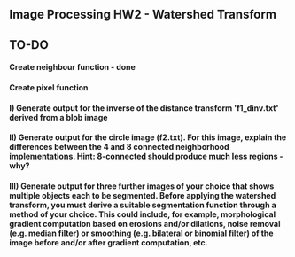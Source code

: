 ## Image Processing HW2 - Watershed Transform
## TO-DO

#### Create neighbour function - done

#### Create pixel function

#### I) Generate output for the inverse of the distance transform 'f1_dinv.txt' derived from a blob image

#### II) Generate output for the circle image (f2.txt). For this image, explain the differences between the 4 and 8 connected neighborhood implementations. Hint: 8-connected should produce much less regions - why?

#### III) Generate output for three further images of your choice that shows multiple objects each to be segmented. Before applying the watershed transform, you must derive a suitable segmentation function through a method of your choice. This could include, for example, morphological gradient computation based on erosions and/or dilations, noise removal (e.g. median filter) or smoothing (e.g. bilateral or binomial filter) of the image before and/or after gradient computation, etc.

